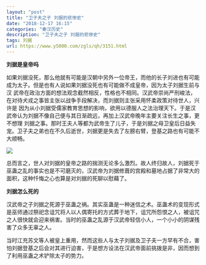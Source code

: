 ```yaml
---
layout: "post"
title: "卫子夫之子 刘据的悲惨史"
date: "2018-12-17 16:15"
categories: "秦汉历史"
description: "卫子夫之子 刘据的悲惨史"
tags: 刘据
url: https://www.y5000.com/zgls/qh/3151.html
---
```






**刘据是皇帝吗**

如果刘据没死，那么他就有可能是汉朝中另外一位帝王，而他的长子刘进也有可能成为太子。但是也有人说如果刘据没死也有可能做不成皇帝，因为太子刘据生前与汉
武帝在政治方面的想法观念截然相反，性格也不相同。汉武帝崇尚严刑峻法，在对待犬戎之事皆主张以战争手段解决，而刘据则主张采用怀柔政策对待世人，兴许是
因为从小刘据受儒家教育思想的影响，欲用以德服人之法治理天下。于是汉武帝认为刘据不像自己便与其日渐疏远，再加上汉武帝晚年主要关注长生之事，更不想理
刘据之事。那时王夫人等都为武帝生了儿子，于是刘据之母卫皇后日益失宠。卫子夫之弟也在不久后逝世，刘据更是失去了左膀右臂，登基之路也有可能不大顺畅。

![](https://img.y5000.com/uploads/allimg/160914/6-16091415504S13.jpg)

总而言之，世人对刘据的皇帝之路的揣测无论多么激烈。故人终归故人，刘据死于巫蛊之乱的事实也是不可磨灭的，汉武帝为刘据修葺的宫殿和墓地占据了非常大的面积，这种忏悔之心也算是对刘据的死聊以慰藉了。

**刘据怎么死的**

汉武帝之子刘据之死源于巫蛊之祸。其实巫蛊是一种迷信之术。巫蛊术的变现形式是巫师通过祭祀念诅咒将人以人偶寄托的方式葬于地下，诅咒所怨恨之人，被诅咒之人很快就会迎来祸害。当时的巫蛊之乱源于汉武帝轻信小人，一个小小的阴谋残害了众多无辜之人。

当时江充苏文等人被皇上重用，然而这些人与太子刘据及卫子夫一方早有不合，害怕刘据登基之后会对其进行迫害，于是想方设法在汉武帝面前挑拨是非，因而想到了利用巫蛊之术铲除太子的势力。
